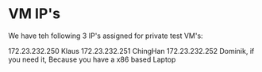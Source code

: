 # VM IP's

We have teh following 3 IP's assigned for private test VM's:

172.23.232.250 Klaus
172.23.232.251 ChingHan
172.23.232.252 Dominik, if you need it, Because you have a x86 based Laptop
